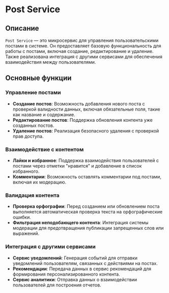 # Post Service

## Описание

`Post Service` — это микросервис для управления пользовательскими постами в системе. Он предоставляет базовую функциональность для работы с постами, включая создание, редактирование и удаление. Также реализована интеграция с другими сервисами для обеспечения взаимодействия между пользователями.

## Основные функции

### Управление постами

- **Создание постов**: Возможность добавления нового поста с проверкой валидности данных, включая обязательные поля, такие как название и содержание.
- **Редактирование постов**: Поддержка обновления контента уже созданных постов.
- **Удаление постов**: Реализация безопасного удаления с проверкой прав доступа.

### Взаимодействие с контентом

- **Лайки и избранное**: Поддержка взаимодействия пользователей с постами через отметки "нравится" и добавление в список избранного.
- **Комментарии**: Возможность оставлять комментарии под постами, включая их модерацию.

### Валидация контента

- **Проверка орфографии**: Перед созданием или обновлением поста выполняется автоматическая проверка текста на орфографические ошибки.
- **Фильтрация неподобающего контента**: Интеграция системы модерации для предотвращения публикации запрещенных слов или выражений.

### Интеграция с другими сервисами

- **Сервис уведомлений**: Генерация событий для отправки уведомлений пользователям, связанных с действиями на постах.
- **Рекомендации**: Передача данных в сервис рекомендаций для формирования персонализированного контента.
- **Сервис аналитики**: Отправка данных о взаимодействии пользователей для построения отчетов.
